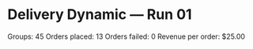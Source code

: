 # Delivery Dynamic — Run 01

Groups: 45
Orders placed: 13
Orders failed: 0
Revenue per order: $25.00